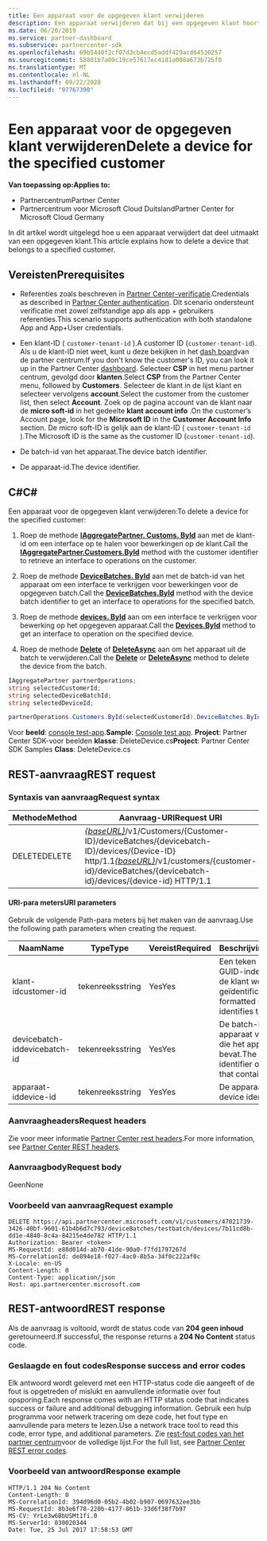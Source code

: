 ```yaml
---
title: Een apparaat voor de opgegeven klant verwijderen
description: Een apparaat verwijderen dat bij een opgegeven klant hoort.
ms.date: 06/20/2019
ms.service: partner-dashboard
ms.subservice: partnercenter-sdk
ms.openlocfilehash: 69b5440f2cf07d3cb4ecd5addf429acd64530257
ms.sourcegitcommit: 58801b7a09c19ce57617ec4181a008a673b725f0
ms.translationtype: MT
ms.contentlocale: nl-NL
ms.lasthandoff: 09/22/2020
ms.locfileid: "97767390"
---
```

# <a name="delete-a-device-for-the-specified-customer"></a><span data-ttu-id="cf4c7-103">Een apparaat voor de opgegeven klant verwijderen</span><span class="sxs-lookup"><span data-stu-id="cf4c7-103">Delete a device for the specified customer</span></span>

<span data-ttu-id="cf4c7-104">**Van toepassing op:**</span><span class="sxs-lookup"><span data-stu-id="cf4c7-104">**Applies to:**</span></span>

- <span data-ttu-id="cf4c7-105">Partnercentrum</span><span class="sxs-lookup"><span data-stu-id="cf4c7-105">Partner Center</span></span>
- <span data-ttu-id="cf4c7-106">Partnercentrum voor Microsoft Cloud Duitsland</span><span class="sxs-lookup"><span data-stu-id="cf4c7-106">Partner Center for Microsoft Cloud Germany</span></span>

<span data-ttu-id="cf4c7-107">In dit artikel wordt uitgelegd hoe u een apparaat verwijdert dat deel uitmaakt van een opgegeven klant.</span><span class="sxs-lookup"><span data-stu-id="cf4c7-107">This article explains how to delete a device that belongs to a specified customer.</span></span>

## <a name="prerequisites"></a><span data-ttu-id="cf4c7-108">Vereisten</span><span class="sxs-lookup"><span data-stu-id="cf4c7-108">Prerequisites</span></span>

- <span data-ttu-id="cf4c7-109">Referenties zoals beschreven in [Partner Center-verificatie](partner-center-authentication.md).</span><span class="sxs-lookup"><span data-stu-id="cf4c7-109">Credentials as described in [Partner Center authentication](partner-center-authentication.md).</span></span> <span data-ttu-id="cf4c7-110">Dit scenario ondersteunt verificatie met zowel zelfstandige app als app + gebruikers referenties.</span><span class="sxs-lookup"><span data-stu-id="cf4c7-110">This scenario supports authentication with both standalone App and App+User credentials.</span></span>

- <span data-ttu-id="cf4c7-111">Een klant-ID ( `customer-tenant-id` ).</span><span class="sxs-lookup"><span data-stu-id="cf4c7-111">A customer ID (`customer-tenant-id`).</span></span> <span data-ttu-id="cf4c7-112">Als u de klant-ID niet weet, kunt u deze bekijken in het [dash board](https://partner.microsoft.com/dashboard)van de partner centrum.</span><span class="sxs-lookup"><span data-stu-id="cf4c7-112">If you don't know the customer's ID, you can look it up in the Partner Center [dashboard](https://partner.microsoft.com/dashboard).</span></span> <span data-ttu-id="cf4c7-113">Selecteer **CSP** in het menu partner centrum, gevolgd door **klanten**.</span><span class="sxs-lookup"><span data-stu-id="cf4c7-113">Select **CSP** from the Partner Center menu, followed by **Customers**.</span></span> <span data-ttu-id="cf4c7-114">Selecteer de klant in de lijst klant en selecteer vervolgens **account**.</span><span class="sxs-lookup"><span data-stu-id="cf4c7-114">Select the customer from the customer list, then select **Account**.</span></span> <span data-ttu-id="cf4c7-115">Zoek op de pagina account van de klant naar de **micro soft-id** in het gedeelte **klant account info** .</span><span class="sxs-lookup"><span data-stu-id="cf4c7-115">On the customer’s Account page, look for the **Microsoft ID** in the **Customer Account Info** section.</span></span> <span data-ttu-id="cf4c7-116">De micro soft-ID is gelijk aan de klant-ID ( `customer-tenant-id` ).</span><span class="sxs-lookup"><span data-stu-id="cf4c7-116">The Microsoft ID is the same as the customer ID  (`customer-tenant-id`).</span></span>

- <span data-ttu-id="cf4c7-117">De batch-id van het apparaat.</span><span class="sxs-lookup"><span data-stu-id="cf4c7-117">The device batch identifier.</span></span>

- <span data-ttu-id="cf4c7-118">De apparaat-id.</span><span class="sxs-lookup"><span data-stu-id="cf4c7-118">The device identifier.</span></span>

## <a name="c"></a><span data-ttu-id="cf4c7-119">C\#</span><span class="sxs-lookup"><span data-stu-id="cf4c7-119">C\#</span></span>

<span data-ttu-id="cf4c7-120">Een apparaat voor de opgegeven klant verwijderen:</span><span class="sxs-lookup"><span data-stu-id="cf4c7-120">To delete a device for the specified customer:</span></span>

1. <span data-ttu-id="cf4c7-121">Roep de methode [**IAggregatePartner. Customs. ById**](/dotnet/api/microsoft.store.partnercenter.customers.icustomercollection.byid) aan met de klant-id om een interface op te halen voor bewerkingen op de klant.</span><span class="sxs-lookup"><span data-stu-id="cf4c7-121">Call the [**IAggregatePartner.Customers.ById**](/dotnet/api/microsoft.store.partnercenter.customers.icustomercollection.byid) method with the customer identifier to retrieve an interface to operations on the customer.</span></span>

2. <span data-ttu-id="cf4c7-122">Roep de methode [**DeviceBatches. ById**](/dotnet/api/microsoft.store.partnercenter.devicesdeployment.idevicesbatchcollection.byid) aan met de batch-id van het apparaat om een interface te verkrijgen voor bewerkingen voor de opgegeven batch.</span><span class="sxs-lookup"><span data-stu-id="cf4c7-122">Call the [**DeviceBatches.ById**](/dotnet/api/microsoft.store.partnercenter.devicesdeployment.idevicesbatchcollection.byid) method with the device batch identifier to get an interface to operations for the specified batch.</span></span>

3. <span data-ttu-id="cf4c7-123">Roep de methode [**devices. ById**](/dotnet/api/microsoft.store.partnercenter.devicesdeployment.idevicecollection.byid) aan om een interface te verkrijgen voor bewerking op het opgegeven apparaat.</span><span class="sxs-lookup"><span data-stu-id="cf4c7-123">Call the [**Devices.ById**](/dotnet/api/microsoft.store.partnercenter.devicesdeployment.idevicecollection.byid) method to get an interface to operation on the specified device.</span></span>

4. <span data-ttu-id="cf4c7-124">Roep de methode [**Delete**](/dotnet/api/microsoft.store.partnercenter.devicesdeployment.idevice.delete) of [**DeleteAsync**](/dotnet/api/microsoft.store.partnercenter.devicesdeployment.idevice.deleteasync) aan om het apparaat uit de batch te verwijderen.</span><span class="sxs-lookup"><span data-stu-id="cf4c7-124">Call the [**Delete**](/dotnet/api/microsoft.store.partnercenter.devicesdeployment.idevice.delete) or [**DeleteAsync**](/dotnet/api/microsoft.store.partnercenter.devicesdeployment.idevice.deleteasync) method to delete the device from the batch.</span></span>

``` csharp
IAggregatePartner partnerOperations;
string selectedCustomerId;
string selectedDeviceBatchId;
string selectedDeviceId;

partnerOperations.Customers.ById(selectedCustomerId).DeviceBatches.ById(selectedDeviceBatchId).Devices.ById(selectedDeviceId).Delete();
```

<span data-ttu-id="cf4c7-125">Voor **beeld**: [console test-app](console-test-app.md).</span><span class="sxs-lookup"><span data-stu-id="cf4c7-125">**Sample**: [Console test app](console-test-app.md).</span></span> <span data-ttu-id="cf4c7-126">**Project**: Partner Center SDK-voor beelden **klasse**: DeleteDevice.cs</span><span class="sxs-lookup"><span data-stu-id="cf4c7-126">**Project**: Partner Center SDK Samples **Class**: DeleteDevice.cs</span></span>

## <a name="rest-request"></a><span data-ttu-id="cf4c7-127">REST-aanvraag</span><span class="sxs-lookup"><span data-stu-id="cf4c7-127">REST request</span></span>

### <a name="request-syntax"></a><span data-ttu-id="cf4c7-128">Syntaxis van aanvraag</span><span class="sxs-lookup"><span data-stu-id="cf4c7-128">Request syntax</span></span>

| <span data-ttu-id="cf4c7-129">Methode</span><span class="sxs-lookup"><span data-stu-id="cf4c7-129">Method</span></span>     | <span data-ttu-id="cf4c7-130">Aanvraag-URI</span><span class="sxs-lookup"><span data-stu-id="cf4c7-130">Request URI</span></span>                                                                                                                        |
|------------|------------------------------------------------------------------------------------------------------------------------------------|
| <span data-ttu-id="cf4c7-131">DELETE</span><span class="sxs-lookup"><span data-stu-id="cf4c7-131">DELETE</span></span>     | <span data-ttu-id="cf4c7-132">[*{baseURL}*](partner-center-rest-urls.md)/v1/Customers/{Customer-ID}/deviceBatches/{devicebatch-ID}/devices/{Device-ID} http/1.1</span><span class="sxs-lookup"><span data-stu-id="cf4c7-132">[*{baseURL}*](partner-center-rest-urls.md)/v1/customers/{customer-id}/deviceBatches/{devicebatch-id}/devices/{device-id} HTTP/1.1</span></span>  |

#### <a name="uri-parameters"></a><span data-ttu-id="cf4c7-133">URI-para meters</span><span class="sxs-lookup"><span data-stu-id="cf4c7-133">URI parameters</span></span>

<span data-ttu-id="cf4c7-134">Gebruik de volgende Path-para meters bij het maken van de aanvraag.</span><span class="sxs-lookup"><span data-stu-id="cf4c7-134">Use the following path parameters when creating the request.</span></span>

| <span data-ttu-id="cf4c7-135">Naam</span><span class="sxs-lookup"><span data-stu-id="cf4c7-135">Name</span></span>           | <span data-ttu-id="cf4c7-136">Type</span><span class="sxs-lookup"><span data-stu-id="cf4c7-136">Type</span></span>   | <span data-ttu-id="cf4c7-137">Vereist</span><span class="sxs-lookup"><span data-stu-id="cf4c7-137">Required</span></span> | <span data-ttu-id="cf4c7-138">Beschrijving</span><span class="sxs-lookup"><span data-stu-id="cf4c7-138">Description</span></span>                                                        |
|----------------|--------|----------|--------------------------------------------------------------------|
| <span data-ttu-id="cf4c7-139">klant-id</span><span class="sxs-lookup"><span data-stu-id="cf4c7-139">customer-id</span></span>    | <span data-ttu-id="cf4c7-140">tekenreeks</span><span class="sxs-lookup"><span data-stu-id="cf4c7-140">string</span></span> | <span data-ttu-id="cf4c7-141">Yes</span><span class="sxs-lookup"><span data-stu-id="cf4c7-141">Yes</span></span>      | <span data-ttu-id="cf4c7-142">Een teken reeks met een GUID-indeling waarmee de klant wordt geïdentificeerd.</span><span class="sxs-lookup"><span data-stu-id="cf4c7-142">A GUID-formatted string that identifies the customer.</span></span>              |
| <span data-ttu-id="cf4c7-143">devicebatch-id</span><span class="sxs-lookup"><span data-stu-id="cf4c7-143">devicebatch-id</span></span> | <span data-ttu-id="cf4c7-144">tekenreeks</span><span class="sxs-lookup"><span data-stu-id="cf4c7-144">string</span></span> | <span data-ttu-id="cf4c7-145">Yes</span><span class="sxs-lookup"><span data-stu-id="cf4c7-145">Yes</span></span>      | <span data-ttu-id="cf4c7-146">De batch-id van het apparaat van de batch die het apparaat bevat.</span><span class="sxs-lookup"><span data-stu-id="cf4c7-146">The device batch identifier of the batch that contains the device.</span></span> |
| <span data-ttu-id="cf4c7-147">apparaat-id</span><span class="sxs-lookup"><span data-stu-id="cf4c7-147">device-id</span></span>      | <span data-ttu-id="cf4c7-148">tekenreeks</span><span class="sxs-lookup"><span data-stu-id="cf4c7-148">string</span></span> | <span data-ttu-id="cf4c7-149">Yes</span><span class="sxs-lookup"><span data-stu-id="cf4c7-149">Yes</span></span>      | <span data-ttu-id="cf4c7-150">De apparaat-id.</span><span class="sxs-lookup"><span data-stu-id="cf4c7-150">The device identifier.</span></span>                                             |

### <a name="request-headers"></a><span data-ttu-id="cf4c7-151">Aanvraagheaders</span><span class="sxs-lookup"><span data-stu-id="cf4c7-151">Request headers</span></span>

<span data-ttu-id="cf4c7-152">Zie voor meer informatie [Partner Center rest headers](headers.md).</span><span class="sxs-lookup"><span data-stu-id="cf4c7-152">For more information, see [Partner Center REST headers](headers.md).</span></span>

### <a name="request-body"></a><span data-ttu-id="cf4c7-153">Aanvraagbody</span><span class="sxs-lookup"><span data-stu-id="cf4c7-153">Request body</span></span>

<span data-ttu-id="cf4c7-154">Geen</span><span class="sxs-lookup"><span data-stu-id="cf4c7-154">None</span></span>

### <a name="request-example"></a><span data-ttu-id="cf4c7-155">Voorbeeld van aanvraag</span><span class="sxs-lookup"><span data-stu-id="cf4c7-155">Request example</span></span>

```http
DELETE https://api.partnercenter.microsoft.com/v1/customers/47021739-3426-40bf-9601-61b4b6d7c793/deviceBatches/testbatch/devices/7b11cd8b-dd1e-4840-8c4a-84215e4de782 HTTP/1.1
Authorization: Bearer <token>
MS-RequestId: e88d014d-ab70-41de-90a0-f7fd1797267d
MS-CorrelationId: de894e18-f027-4ac0-8b5a-34f0c222af0c
X-Locale: en-US
Content-Length: 0
Content-Type: application/json
Host: api.partnercenter.microsoft.com
```

## <a name="rest-response"></a><span data-ttu-id="cf4c7-156">REST-antwoord</span><span class="sxs-lookup"><span data-stu-id="cf4c7-156">REST response</span></span>

<span data-ttu-id="cf4c7-157">Als de aanvraag is voltooid, wordt de status code van **204 geen inhoud** geretourneerd.</span><span class="sxs-lookup"><span data-stu-id="cf4c7-157">If successful, the response returns a **204 No Content** status code.</span></span>

### <a name="response-success-and-error-codes"></a><span data-ttu-id="cf4c7-158">Geslaagde en fout codes</span><span class="sxs-lookup"><span data-stu-id="cf4c7-158">Response success and error codes</span></span>

<span data-ttu-id="cf4c7-159">Elk antwoord wordt geleverd met een HTTP-status code die aangeeft of de fout is opgetreden of mislukt en aanvullende informatie over fout opsporing.</span><span class="sxs-lookup"><span data-stu-id="cf4c7-159">Each response comes with an HTTP status code that indicates success or failure and additional debugging information.</span></span> <span data-ttu-id="cf4c7-160">Gebruik een hulp programma voor netwerk tracering om deze code, het fout type en aanvullende para meters te lezen.</span><span class="sxs-lookup"><span data-stu-id="cf4c7-160">Use a network trace tool to read this code, error type, and additional parameters.</span></span> <span data-ttu-id="cf4c7-161">Zie [rest-fout codes van het partner centrum](error-codes.md)voor de volledige lijst.</span><span class="sxs-lookup"><span data-stu-id="cf4c7-161">For the full list, see [Partner Center REST error codes](error-codes.md).</span></span>

### <a name="response-example"></a><span data-ttu-id="cf4c7-162">Voorbeeld van antwoord</span><span class="sxs-lookup"><span data-stu-id="cf4c7-162">Response example</span></span>

```http
HTTP/1.1 204 No Content
Content-Length: 0
MS-CorrelationId: 394d96d0-05b2-4b02-b907-0697632ee3bb
MS-RequestId: 8b3e6f78-220b-4177-861b-33d6f38f7b97
MS-CV: YrLe3w6BbUSMt1fi.0
MS-ServerId: 030020344
Date: Tue, 25 Jul 2017 17:58:53 GMT
```
